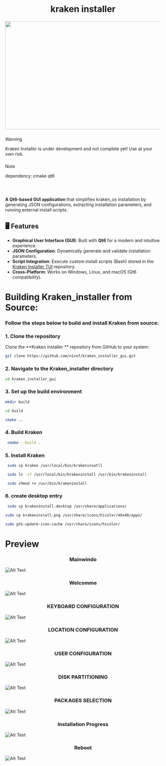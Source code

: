 
<h1 align="center">kraken installer</h1>

###

<div align="center">
  <img height="350"  width="600" src="https://as1.ftcdn.net/jpg/05/61/65/40/1000_F_561654098_KDGDIAOIm6JToNF7ncaRzI61jLTA6GZt.webp" />
</div>

###

>[!WARNING]  
> Kraken Installer is under development and not complete yet! Use at your own risk.

<div align="left">
  
</div>







###

> [!NOTE]
 dependency:    cmake   qt6
  <h3><br></h3>
 
**A Qt6-based GUI application** that simplifies kraken_os installation  by generating JSON configurations, extracting installation parameters, and running external install scripts.  

## 🖥️ Features  
- **Graphical User Interface (GUI)**: Built with **Qt6** for a modern and intuitive experience.  
- **JSON Configuration**: Dynamically generate and validate installation parameters.  
- **Script Integration**: Execute custom install scripts (Bash) stored in the [Kraken Installer TUI](https://github.com/n1cef/kraken_installer_tui) repository.  
- **Cross-Platform**: Works on Windows, Linux, and macOS (Qt6 compatibility).  





###

<h1 align="left">Building Kraken_installer  from Source:</h1>

###

<h3 align="left">Follow the steps below to build and install Kraken from source:</h3>

### 1. Clone the repository
Clone the **Kraken installer ** repository from GitHub to your system:
```sh
git clone https://github.com/n1cef/kraken_installer_gui.git 

```
### 2. Navigate to the Kraken_installer  directory

```sh
cd kraken_installer_gui

```



### 3. Set up the build environment

```sh
mkdir build 


```

```sh
cd build  


```

```sh
cmake .. 


```

### 4.  Build Kraken

```sh
 cmake --build .


```
### 5. Install Kraken

```sh
 sudo cp kraken /usr/local/bin/krakeninsatll


```
```sh
 sudo ln -sf /usr/local/bin/krakeninstall /usr/bin/krakeninstall


```
```sh
 sudo chmod +x /usr/bin/krakeninstall


```
### 6. create desktop entry 
```sh
 sudo cp krakeninstall.desktop /usr/share/applications/


```
```sh
sudo cp krakeninstall.png /usr/share/icons/hicolor/48x48/apps/
```
```sh
sudo gtk-update-icon-cache /usr/share/icons/hicolor/
```





<h1 align="left">  Preview  </h1>

<h3 align="center"> Mainwindo </h3>

![Alt Text](preview/mainwindow.png)

<h3 align="center"> Welcomme </h3>


![Alt Text](preview/welcome.png)

<h3 align="center"> KEYBOARD CONFIGURATION </h3>


![Alt Text](preview/keyboard.png)


<h3 align="center"> LOCATION CONFIGURATION </h3>

![Alt Text](preview/location.png)


<h3 align="center"> USER CONFIGURATION </h3>


![Alt Text](preview/user.png)

<h3 align="center"> DISK PARTITIONING </h3>


![Alt Text](preview/disk.png)

<h3 align="center"> PACKAGES SELECTION </h3>

![Alt Text](preview/packages.png)



<h3 align="center"> Installation Progress </h3>

![Alt Text](preview/installation.png)


<h3 align="center"> Reboot  </h3>

![Alt Text](preview/finish.png)
